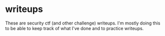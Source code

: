 # writeups
These are security ctf (and other challenge) writeups.
I'm mostly doing this to be able to keep track of what I've done and to practice writeups.
